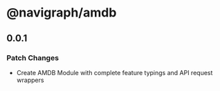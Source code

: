 # @navigraph/amdb

## 0.0.1

### Patch Changes

- Create AMDB Module with complete feature typings and API request wrappers